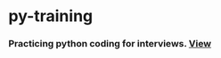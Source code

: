 # py-training

### Practicing python coding for interviews. [View](https://github.com/s1dewalker/py-training/blob/main/py_Training.ipynb)
